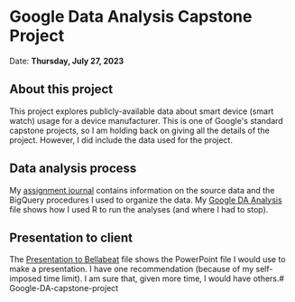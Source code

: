 # Google Data Analysis Capstone Project

Date: **Thursday, July 27, 2023**

## About this project

This project explores publicly-available data about smart device (smart watch) usage for a device manufacturer. This is one of Google's standard capstone projects, so I am holding back on giving all the details of the project. However, I did include the data used for the project.

## Data analysis process

My [assignment journal](Assignment-journal.md) contains information on the source data and the BigQuery procedures I used to organize the data. My [Google DA Analysis](Google-DA-analyses.RMD) file shows how I used R to run the analyses (and where I had to stop).

## Presentation to client

The [Presentation to Bellabeat](Presentation-to-Bellabeat.ppsx) file shows the PowerPoint file I would use to make a presentation. I have one recommendation (because of my self-imposed time limit). I am sure that, given more time, I would have others.# Google-DA-capstone-project
